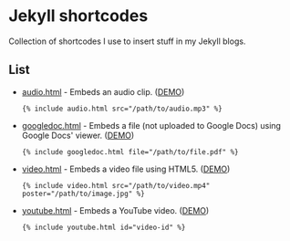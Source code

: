 # Jekyll shortcodes 

Collection of shortcodes I use to insert stuff in my Jekyll blogs.

## List

+ [audio.html](./audio.html) - Embeds an audio clip. ([DEMO](https://manuel.life/holophonics-3d-sounds/))
  
    `{% include audio.html src="/path/to/audio.mp3" %}`

+ [googledoc.html](./googledoc.html) - Embeds a file (not uploaded to Google Docs) using Google Docs' viewer. ([DEMO](https://mini.manuel.life/ilusiones-opticas/))
  
    `{% include googledoc.html file="/path/to/file.pdf" %}`

+ [video.html](./video.html) - Embeds a video file using HTML5. ([DEMO](https://mini.manuel.life/agatha-all-along/))

    `{% include video.html src="/path/to/video.mp4" poster="/path/to/image.jpg" %}`

+ [youtube.html](./youtube.html) - Embeds a YouTube video. ([DEMO](https://mini.manuel.life/how-to-pick-up-a-cat/))

     `{% include youtube.html id="video-id" %}`